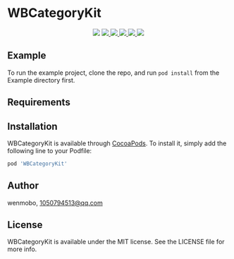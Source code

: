 # WBCategoryKit

<p align="center">
<a href="https://travis-ci.org/wenmobo/WBCategoryKit"><img src="https://travis-ci.org/wenmobo/WBCategoryKit.svg?branch=master"></a>
<a  href="https://cocoapods.org/pods/WBCategoryKit"><img src ="https://img.shields.io/cocoapods/v/WBCategoryKit.svg?style=flat"> </a>
<a  href="https://cocoapods.org/pods/WBCategoryKit"><img src ="https://img.shields.io/cocoapods/l/WBCategoryKit.svg?style=flat"> </a>
<a  href="https://cocoapods.org/pods/WBCategoryKit"><img src ="https://img.shields.io/cocoapods/p/WBCategoryKit.svg?style=flat"> </a>
<a  href="https://cocoapods.org/pods/WBCategoryKit"><img src ="https://img.shields.io/cocoapods/dt/WBCategoryKit-red.svg"> </a>
<a  href="https://cocoapods.org/pods/WBCategoryKit"><img src ="https://img.shields.io/badge/language-objective-c-orange.svg"> </a>
</p>

## Example

To run the example project, clone the repo, and run `pod install` from the Example directory first.

## Requirements

## Installation

WBCategoryKit is available through [CocoaPods](https://cocoapods.org). To install
it, simply add the following line to your Podfile:

```ruby
pod 'WBCategoryKit'
```

## Author

wenmobo, 1050794513@qq.com

## License

WBCategoryKit is available under the MIT license. See the LICENSE file for more info.
